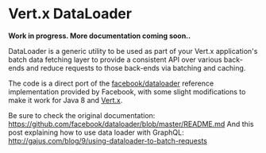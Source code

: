 # Vert.x DataLoader

**Work in progress. More documentation coming soon..**

DataLoader is a generic utility to be used as part of your Vert.x application's batch data fetching layer to provide a
consistent API over various back-ends and reduce requests to those back-ends via batching and caching.

The code is a direct port of the [facebook/dataloader](https://github.com/facebook/dataloader) reference
implementation provided by Facebook, with some slight modifications to make it work for Java 8
and [Vert.x](http://vertx.io).

Be sure to check the original documentation: https://github.com/facebook/dataloader/blob/master/README.md
And this post explaining how to use data loader with GraphQL: http://gajus.com/blog/9/using-dataloader-to-batch-requests
